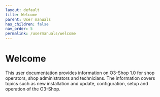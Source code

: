 ```yaml
---
layout: default
title: Welcome
parent: User manuals
has_children: false
nav_order: 5
permalink: /usermanuals/welcome
---
```


# Welcome

This user documentation provides information on O3-Shop 1.0 for shop operators, shop administrators and technicians. The information covers topics such as new installation and update, configuration, setup and operation of the O3-Shop.
